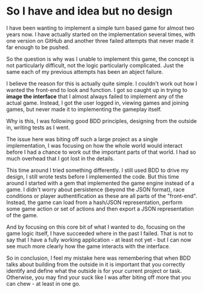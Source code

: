 # So I have and idea but no design

I have been wanting to implement a simple turn based game for almost two years now. I have actually started on the implementation several times, with one version on GitHub and another three failed attempts that never made it far enough to be pushed.

So the question is why was I unable to implement this game, the concept is not particularly difficult, not the logic particularly complicated.  Just the same each of my previous attempts has been an abject failure.

I believe the reason for this is actually quite simple. I couldn't work out how I wanted the front-end to look and function. I got so caught up in trying to **image the interface** that I almost always failed to implement any of the actual game. Instead, I got the user logged in, viewing games and joining games, but never made it to implementing the gameplay itself.

Why is this, I was following good BDD principles, designing from the outside in, writing tests as I went.

The issue here was biting off such a large project as a single implementation, I was focusing on how the whole world would interact before I had a chance to work out the important parts of that world. I had so much overhead that I got lost in the details.

This time around I tried something differently.  I still used BDD to drive my design, I still wrote tests before I implemented the code. But this time around I started with a gem that implemented the game engine instead of a game. I didn't worry about persistence (beyond the JSON format), race conditions or player authentification as these are all parts of the "front-end". Instead, the game can load from a hash/JSON representation, perform some game action or set of actions and then export a JSON representation of the game. 

And by focusing on this core bit of what I wanted to do, focusing on the game logic itself, I have succeeded where in the past I failed.  That is not to say that I have a fully working application - at least not yet - but I can now see much more clearly how the game interacts with the interface.

So in conclusion, I feel my mistake here was remembering that when BDD talks about building from the outside in it is important that you correctly identify and define what the outside is for your current project or task.  Otherwise, you may find your suck like I was after biting off more that you can chew - at least in one go.
